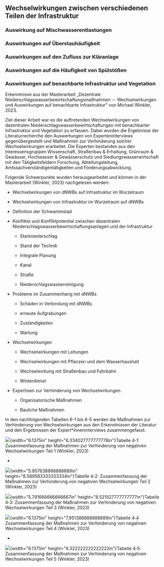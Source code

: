 ## Wechselwirkungen zwischen verschiedenen Teilen der Infrastruktur

### Auswirkung auf Mischwasserentlastungen

### Auswirkungen auf Überstauhäufigkeit

### Auswirkungen auf den Zufluss zur Kläranlage

### Auswirkungen auf die Häufigkeit von Spülstößen

### Auswirkungen auf benachbarte Infrastruktur und Vegetation

Erkenntnisse aus der Masterarbeit „Dezentrale
Niederschlagswasserbewirtschaftungsmaßnahmen -- Wechselwirkungen und
Auswirkungen auf benachbarte Infrastruktur" von Michael Winkler, 2023.

Ziel dieser Arbeit war es die auftretenden Wechselwirkungen von
dezentralen Niederschlagswasserbewirtschaftungen mit benachbarter
Infrastruktur und Vegetation zu erfassen. Dabei wurden die Ergebnisse
der Literaturrecherche den Auswertungen von Experteninterviews
gegenübergestellt und Maßnahmen zur Verhinderung solcher
Wechselwirkungen erarbeitet. Die Experten bestanden aus den
Interessensgruppen Wissenschaft, Straßenbau & Erhaltung, Grünraum &
Gewässer, Hochwasser & Gewässerschutz und Siedlungswasserwirtschaft mit
den Tätigkeitsfeldern Forschung, Abteilungsleitung,
Amtssachverständigentätigkeiten und Förderungsabwicklung.

Folgende Schwerpunkte wurden herausgearbeitet und können in der
Masterarbeit (Winkler, 2023) nachgelesen werden:

- Wechselwirkungen von dNWBs auf Infrastruktur im Wurzelraum

- Wechselwirkungen von Infrastruktur im Wurzelraum auf dNWBs

- Definition der Schwammstad

- Konflikte und Konfliktpotential zwischen dezentralen
  Niederschlagswasserbewirtschaftungsanlagen und der Infrastruktur

  - Starkniederschlag

  - Stand der Technik

  - Integrale Planung

  - Kanal

  - Straße

  - Niederschlagswasserreinigung

- Probleme im Zusammenhang mit dNWBs

  - Schäden in Verbindung mit dNWBs

  - erneute Aufgrabungen

  - Zuständigkeiten

  - Wartung

- Wechselwirkungen

  - Wechselwirkungen mit Leitungen

  - Wechselwirkungen mit Pflanzen und dem Wasserhaushalt

  - Wechselwirkung mit Straßenbau und Fahrbahn

  - Winterdienst

- Expertisen zur Verhinderung von Wechselwirkungen

  - Organisatorische Maßnahmen

  - Bauliche Maßnahmen

In den nachfolgenden Tabellen 6-1 bis 6-5 werden die Maßnahmen zur
Verhinderung von Wechselwirkungen aus den Erkenntnissen der Literatur
und den Ergebnissen der Expert\*inneninterviews zusammengefasst.

![](media/image5.png){width="6.1375in"
height="6.334027777777778in"}Tabelle 4‑1: Zusammenfassung der Maßnahmen
zur Verhinderung von negativen Wechselwirkungen Teil 1 (Winkler, 2023)

- 

![](media/image6.png){width="5.957638888888889in"
height="8.589583333333334in"}Tabelle 4‑2: Zusammenfassung der Maßnahmen
zur Verhinderung von negativen Wechselwirkungen Teil 2 (Winkler, 2023)

![](media/image7.png){width="5.791666666666667in"
height="8.521527777777777in"}Tabelle 4‑3: Zusammenfassung der Maßnahmen
zur Verhinderung von negativen Wechselwirkungen Teil 3 (Winkler, 2023)

![](media/image8.png){width="6.1375in"
height="7.951388888888889in"}Tabelle 4‑4 Zusammenfassung der Maßnahmen
zur Verhinderung von negativen Wechselwirkungen Teil 4 (Winkler, 2023)

- 

![](media/image9.png){width="6.1375in"
height="6.322222222222222in"}Tabelle 4‑5: Zusammenfassung der Maßnahmen
zur Verhinderung von negativen Wechselwirkungen Teil 5 (Winkler, 2023)
